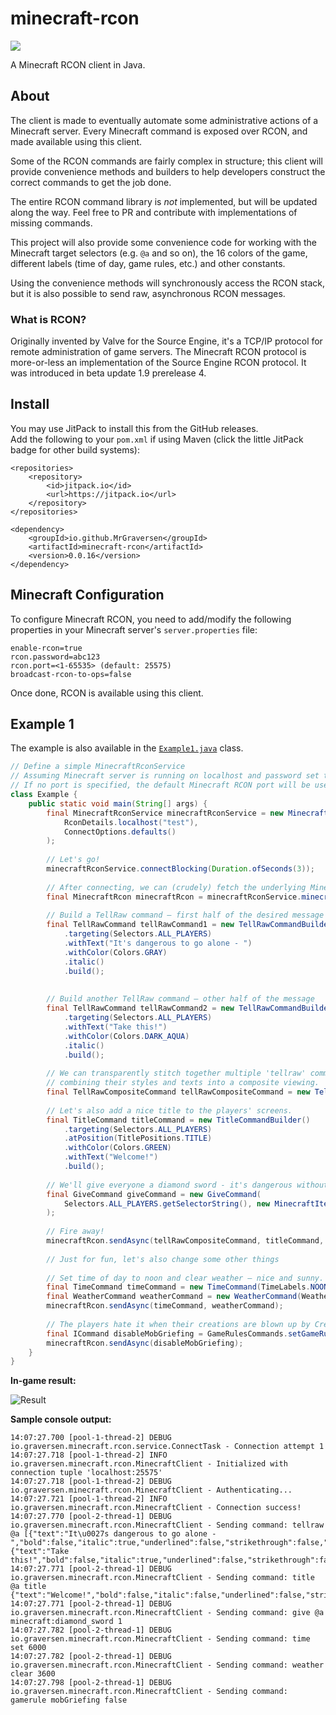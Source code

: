# minecraft-rcon
[![](https://jitpack.io/v/WarningImHack3r/minecraft-rcon.svg)](https://jitpack.io/#WarningImHack3r/minecraft-rcon)

A Minecraft RCON client in Java.

## About
The client is made to eventually automate some administrative actions of a Minecraft server. Every Minecraft command is exposed over RCON, and made available using this client.

Some of the RCON commands are fairly complex in structure; this client will provide convenience methods and builders to help developers construct the correct commands to get the job done.

The entire RCON command library is *not* implemented, but will be updated along the way. Feel free to PR and contribute with implementations of missing commands.

This project will also provide some convenience code for working with the Minecraft target selectors (e.g. `@a` and so on), the 16 colors of the game, different labels (time of day, game rules, etc.) and other constants.

Using the convenience methods will synchronously access the RCON stack, but it is also possible to send raw, asynchronous RCON messages.

### What is RCON?
Originally invented by Valve for the Source Engine, it's a TCP/IP protocol for remote administration of game servers. The Minecraft RCON protocol is more-or-less an implementation of the Source Engine RCON protocol. It was introduced in beta update 1.9 prerelease 4.

## Install

You may use JitPack to install this from the GitHub releases.  
Add the following to your `pom.xml` if using Maven (click the little JitPack badge for other build systems):

```
<repositories>
	<repository>
		<id>jitpack.io</id>
		<url>https://jitpack.io</url>
	</repository>
</repositories>
```

```
<dependency>
	<groupId>io.github.MrGraversen</groupId>
	<artifactId>minecraft-rcon</artifactId>
	<version>0.0.16</version>
</dependency>
```

## Minecraft Configuration

To configure Minecraft RCON, you need to add/modify the following properties in your Minecraft server's `server.properties` file:

```
enable-rcon=true
rcon.password=abc123
rcon.port=<1-65535> (default: 25575)
broadcast-rcon-to-ops=false
```

Once done, RCON is available using this client.

## Example 1

The example is also available in the [`Example1.java`](src/main/java/examples/Example1.java) class.

```java
// Define a simple MinecraftRconService
// Assuming Minecraft server is running on localhost and password set to "test"
// If no port is specified, the default Minecraft RCON port will be used
class Example {
    public static void main(String[] args) {
        final MinecraftRconService minecraftRconService = new MinecraftRconService(
            RconDetails.localhost("test"),
            ConnectOptions.defaults()
        );
        
        // Let's go!
        minecraftRconService.connectBlocking(Duration.ofSeconds(3));
        
        // After connecting, we can (crudely) fetch the underlying Minecraft RCON provider
        final MinecraftRcon minecraftRcon = minecraftRconService.minecraftRcon().orElseThrow(IllegalStateException::new);
        
        // Build a TellRaw command – first half of the desired message
        final TellRawCommand tellRawCommand1 = new TellRawCommandBuilder()
            .targeting(Selectors.ALL_PLAYERS)
            .withText("It's dangerous to go alone - ")
            .withColor(Colors.GRAY)
            .italic()
            .build();
        
        
        // Build another TellRaw command – other half of the message
        final TellRawCommand tellRawCommand2 = new TellRawCommandBuilder()
            .targeting(Selectors.ALL_PLAYERS)
            .withText("Take this!")
            .withColor(Colors.DARK_AQUA)
            .italic()
            .build();
        
        // We can transparently stitch together multiple 'tellraw' commands,
        // combining their styles and texts into a composite viewing.
        final TellRawCompositeCommand tellRawCompositeCommand = new TellRawCompositeCommand(List.of(tellRawCommand1, tellRawCommand2));
        
        // Let's also add a nice title to the players' screens.
        final TitleCommand titleCommand = new TitleCommandBuilder()
            .targeting(Selectors.ALL_PLAYERS)
            .atPosition(TitlePositions.TITLE)
            .withColor(Colors.GREEN)
            .withText("Welcome!")
            .build();
        
        // We'll give everyone a diamond sword - it's dangerous without.
        final GiveCommand giveCommand = new GiveCommand(
            Selectors.ALL_PLAYERS.getSelectorString(), new MinecraftItem("diamond_sword"), 1
        );
        
        // Fire away!
        minecraftRcon.sendAsync(tellRawCompositeCommand, titleCommand, giveCommand);
        
        // Just for fun, let's also change some other things
        
        // Set time of day to noon and clear weather – nice and sunny.
        final TimeCommand timeCommand = new TimeCommand(TimeLabels.NOON);
        final WeatherCommand weatherCommand = new WeatherCommand(Weathers.CLEAR, Duration.ofHours(1).toSeconds());
        minecraftRcon.sendAsync(timeCommand, weatherCommand);
        
        // The players hate it when their creations are blown up by Creepers, lets' help them.
        final ICommand disableMobGriefing = GameRulesCommands.setGameRule(GameRules.MOB_GRIEFING, false);
        minecraftRcon.sendAsync(disableMobGriefing);
    }
}
```

**In-game result:**

![Result](https://i.imgur.com/JFowbeh.png)

**Sample console output:**

```
14:07:27.700 [pool-1-thread-2] DEBUG io.graversen.minecraft.rcon.service.ConnectTask - Connection attempt 1
14:07:27.718 [pool-1-thread-2] INFO io.graversen.minecraft.rcon.MinecraftClient - Initialized with connection tuple 'localhost:25575'
14:07:27.718 [pool-1-thread-2] DEBUG io.graversen.minecraft.rcon.MinecraftClient - Authenticating...
14:07:27.721 [pool-1-thread-2] INFO io.graversen.minecraft.rcon.MinecraftClient - Connection success!
14:07:27.770 [pool-2-thread-1] DEBUG io.graversen.minecraft.rcon.MinecraftClient - Sending command: tellraw @a [{"text":"It\u0027s dangerous to go alone - ","bold":false,"italic":true,"underlined":false,"strikethrough":false,"obfuscated":false,"color":"gray"},{"text":"Take this!","bold":false,"italic":true,"underlined":false,"strikethrough":false,"obfuscated":false,"color":"dark_aqua"}]
14:07:27.771 [pool-2-thread-1] DEBUG io.graversen.minecraft.rcon.MinecraftClient - Sending command: title @a title {"text":"Welcome!","bold":false,"italic":false,"underlined":false,"strikethrough":false,"obfuscated":false,"color":"green"}
14:07:27.771 [pool-2-thread-1] DEBUG io.graversen.minecraft.rcon.MinecraftClient - Sending command: give @a minecraft:diamond_sword 1
14:07:27.782 [pool-2-thread-1] DEBUG io.graversen.minecraft.rcon.MinecraftClient - Sending command: time set 6000
14:07:27.782 [pool-2-thread-1] DEBUG io.graversen.minecraft.rcon.MinecraftClient - Sending command: weather clear 3600
14:07:27.798 [pool-2-thread-1] DEBUG io.graversen.minecraft.rcon.MinecraftClient - Sending command: gamerule mobGriefing false
```
